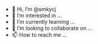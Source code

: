 - 👋 Hi, I’m @smkycj
- 👀 I’m interested in ...
- 🌱 I’m currently learning ...
- 💞️ I’m looking to collaborate on ...
- 📫 How to reach me ...

<!---
smkycj is a structural engineer and sofware engineer.
--->
